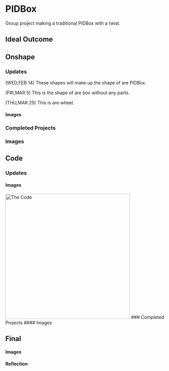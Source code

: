 # PIDBox
Group project making a traditional PIDBox with a twist. 

## Ideal Outcome 

## Onshape

### Updates
(WED,FEB 14) These shapes will make up the shape of are PIDBox. 

(FRI,MAR 5) This is the shape of are box without any parts.

(THU,MAR 25) This is are wheel. 

#### Images 

### Completed Projects  
### Images

## Code 
### Updates 
#### Images 
<img src="blob:chrome-untrusted://media-app/484c3d45-1b55-4ab4-91bf-4fd459ea56e0" alt="The Code" width="389">
### Completed Projects 
#### Images 

## Final 
#### Images
#### Reflection 
